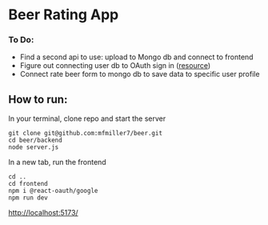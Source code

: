 # Beer Rating App
### To Do:
* Find a second api to use: upload to Mongo db and connect to frontend
* Figure out connecting user db to OAuth sign in ([resource](https://www.dhiwise.com/post/react-google-oauth-the-key-to-secure-and-quick-logins))
* Connect rate beer form to mongo db to save data to specific user profile

## How to run:
In your terminal, clone repo and start the server
```
git clone git@github.com:mfmiller7/beer.git
cd beer/backend
node server.js
```
In a new tab, run the frontend
```
cd ..
cd frontend
npm i @react-oauth/google
npm run dev
```
[http://localhost:5173/](http://localhost:5173/)
